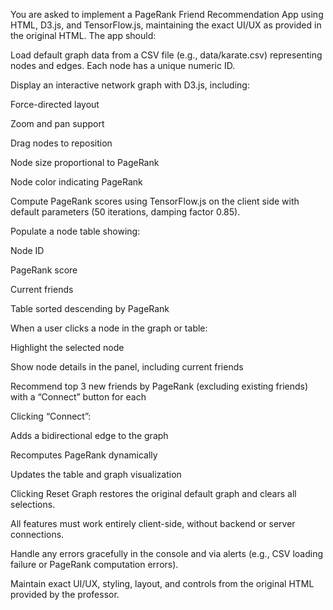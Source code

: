 You are asked to implement a PageRank Friend Recommendation App using HTML, D3.js, and TensorFlow.js, maintaining the exact UI/UX as provided in the original HTML. The app should:

Load default graph data from a CSV file (e.g., data/karate.csv) representing nodes and edges. Each node has a unique numeric ID.

Display an interactive network graph with D3.js, including:

Force-directed layout

Zoom and pan support

Drag nodes to reposition

Node size proportional to PageRank

Node color indicating PageRank

Compute PageRank scores using TensorFlow.js on the client side with default parameters (50 iterations, damping factor 0.85).

Populate a node table showing:

Node ID

PageRank score

Current friends

Table sorted descending by PageRank

When a user clicks a node in the graph or table:

Highlight the selected node

Show node details in the panel, including current friends

Recommend top 3 new friends by PageRank (excluding existing friends) with a “Connect” button for each

Clicking “Connect”:

Adds a bidirectional edge to the graph

Recomputes PageRank dynamically

Updates the table and graph visualization

Clicking Reset Graph restores the original default graph and clears all selections.

All features must work entirely client-side, without backend or server connections.

Handle any errors gracefully in the console and via alerts (e.g., CSV loading failure or PageRank computation errors).

Maintain exact UI/UX, styling, layout, and controls from the original HTML provided by the professor.
